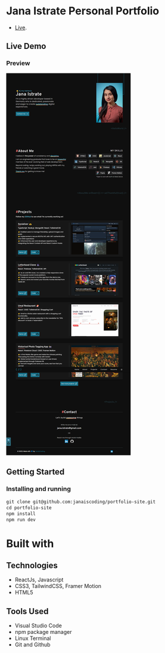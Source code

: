 # Jana Istrate Personal Portfolio

- [Live](https://jana-istrate.vercel.app/).

## Live Demo

### Preview

![Preview personal portfolio - Desktop](/public/www.janaistrate.com_.png)

## Getting Started

### Installing and running

```
git clone git@github.com:janaiscoding/portfolio-site.git
cd portfolio-site
npm install
npm run dev
```

# Built with

## Technologies

- ReactJs, Javascript
- CSS3, TailwindCSS, Framer Motion
- HTML5

## Tools Used

- Visual Studio Code
- npm package manager
- Linux Terminal
- Git and Github
